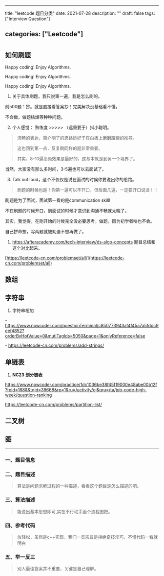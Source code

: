 
---
title: "leetcode 题目分类"
date: 2021-07-28
description: ""
draft: false
tags: ["Interview Question"]

categories: ["Leetcode"]
---
# 

## 如何刷题

Happy coding! Enjoy Algorithms.

Happy coding! Enjoy Algorithms.

Happy coding! Enjoy Algorithms.



1. 关于具体刷题，我只说第一遍，我是怎么刷的。

前500题：抄。就是直接看答案抄！完美解决没基础看不懂，



不会做，做题枯燥等种种问题。





2. 个人感觉： 熟练度 >>>>> （远重要于）抖小聪明。

 

>  流畅的表达，简介明了的思路远好于在白板上磨磨蹭蹭的推导。
>
> 这也回到第一点，反复刷同样的题非常重要。



> 其实，8-10遍高频效果是最好的，这基本就是到另一个境界了。

当然，大家没有那么多时间，3-5遍也可以去面试了。



3. Talk out loud，这个不仅仅是说在面试的时候你要说出你的思路。

> 刷题的时候也是！你第一遍可以不开口，但后面几遍，一定要开口说话！！

刷题是为了面试，面试第一看的是communication skill! 

不在刷题的时候开口，到面试的时候才意识到沟通不畅就太晚了。

其实，我觉得，在刚开始的时候完全没必要思考，做题。因为初学者啥也不会。

自己拼命想，写两题就被劝退不想再做了。



1. https://afteracademy.com/tech-interview/ds-algo-concepts 题目总结和这个对比起来。

[https://leetcode-cn.com/problemset/all/](https://leetcode-cn.com/problemset/all)



## 数组



## 字符串





1. 字符串相加

\- https://www.nowcoder.com/questionTerminal/c850773943af4f45a7a5fddc9eef4852?orderByHotValue=0&mutiTagIds=5050&page=1&onlyReference=false

\- https://leetcode-cn.com/problems/add-strings/



## 单链表



1. **NC23** **划分链表** 

https://www.nowcoder.com/practice/1dc1036be38f45f19000e48abe00b12f?tpId=188&&tqId=38668&rp=1&ru=/activity/oj&qru=/ta/job-code-high-week/question-ranking

https://leetcode-cn.com/problems/partition-list/



## 二叉树



## 图













 

----------------------

### 一、**题目信息**

### 二、**题目描述**
> 算法是问题求解过程的一种描述，看看这个题目是怎么描述的吧。

### 三、**算法描述**
> 能说出基本思想即可,实在不行动手画个流程图把。



### 四、**参考代码**
> 放轻松，虽然是c++实现，我们一贯宗旨是拒绝奇技淫巧，不懂代码一看就明白



### 五、举一反三
> 别人最佳答案并不重要，关键是自己理解。

